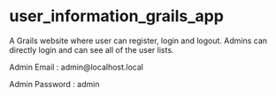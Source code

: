 # user_information_grails_app
A Grails website where user can register, login and logout. Admins can directly login and can see all of the user lists.

<p>Admin Email : admin@localhost.local</p>
<p>Admin Password : admin</p>
